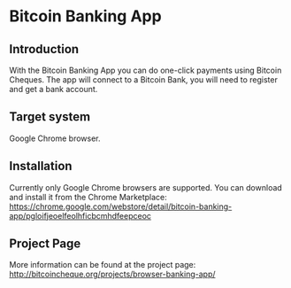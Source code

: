 # Bitcoin Banking App

## Introduction
With the Bitcoin Banking App you can do one-click payments using Bitcoin Cheques. The app will connect to a Bitcoin Bank, you will need to register and get a bank account.

## Target system
Google Chrome browser.

## Installation
Currently only Google Chrome browsers are supported.
You can download and install it from the Chrome Marketplace:
https://chrome.google.com/webstore/detail/bitcoin-banking-app/pgloifjeoelfeolhficbcmhdfeepceoc

## Project Page
More information can be found at the project page:
http://bitcoincheque.org/projects/browser-banking-app/
